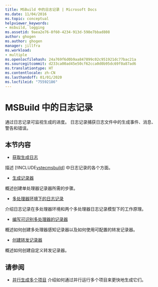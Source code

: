 ```yaml
---
title: MSBuild 中的日志记录 | Microsoft Docs
ms.date: 11/04/2016
ms.topic: conceptual
helpviewer_keywords:
- msbuild, logging
ms.assetid: 9aea2e76-8f60-4234-913d-598e7bbad808
author: ghogen
ms.author: ghogen
manager: jillfra
ms.workload:
- multiple
ms.openlocfilehash: 24a769f6d0b9aa847899c02c951921dc77bac21a
ms.sourcegitcommit: d233ca00ad45e50cf62cca0d0b95dc69f0a87ad6
ms.translationtype: HT
ms.contentlocale: zh-CN
ms.lasthandoff: 01/01/2020
ms.locfileid: "75592186"
---
```

# <a name="logging-in-msbuild"></a>MSBuild 中的日志记录
通过日志记录可监视生成的进度。 日志记录捕获日志文件中的生成事件、消息、警告和错误。

## <a name="in-this-section"></a>本节内容
- [获取生成日志](../msbuild/obtaining-build-logs-with-msbuild.md)

 描述 [!INCLUDE[vstecmsbuild](../extensibility/internals/includes/vstecmsbuild_md.md)] 中日志记录的各个方面。

- [生成记录器](../msbuild/build-loggers.md)

 概述创建单处理器记录器所需的步骤。

- [多处理器环境下的日志记录](../msbuild/logging-in-a-multi-processor-environment.md)

 介绍日志记录在多处理器环境和两个多处理器日志记录模型下的工作原理。

- [编写可识别多处理器的记录器](../msbuild/writing-multi-processor-aware-loggers.md)

 概述如何创建多处理器感知记录器以及如何使用可配置的转发记录器。

- [创建转发记录器](../msbuild/creating-forwarding-loggers.md)

 概述如何创建自定义转发记录器。

## <a name="see-also"></a>请参阅
- [并行生成多个项目](../msbuild/building-multiple-projects-in-parallel-with-msbuild.md) 介绍如何通过并行运行多个项目来更快地生成它们。
